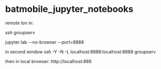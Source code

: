 # batmobile_jupyter_notebooks

remote lon in:

ssh groupserv

jupyter lab --no-browser --port=8888

in second window ssh -Y -N -L localhost:8888:localhost:8888 groupserv

then in local browser:
http://localhost:888
